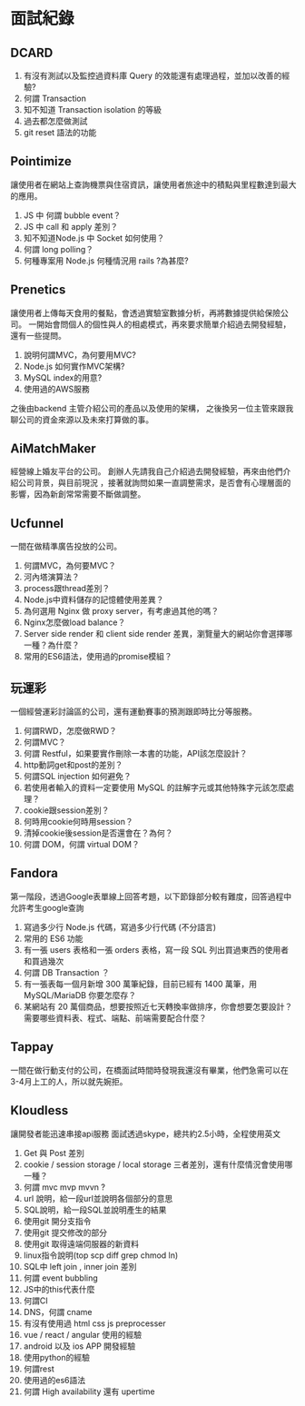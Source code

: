 # 面試紀錄

## DCARD

1. 有沒有測試以及監控過資料庫 Query 的效能還有處理過程，並加以改善的經驗?
2. 何謂 Transaction
3. 知不知道 Transaction isolation 的等級
4. 過去都怎麼做測試
5. git reset 語法的功能

## Pointimize

讓使用者在網站上查詢機票與住宿資訊，讓使用者旅途中的積點與里程數達到最大的應用。

1. JS 中 何謂 bubble event？
2. JS 中 call 和 apply 差別？
3. 知不知道Node.js 中 Socket 如何使用？
4. 何謂 long polling？
5. 何種專案用 Node.js 何種情況用 rails ?為甚麼?

## Prenetics

讓使用者上傳每天食用的餐點，會透過實驗室數據分析，再將數據提供給保險公司。
一開始會問個人的個性與人的相處模式，再來要求簡單介紹過去開發經驗，還有一些提問。

1. 說明何謂MVC，為何要用MVC?
2. Node.js 如何實作MVC架構?
3. MySQL index的用意?
4. 使用過的AWS服務

之後由backend 主管介紹公司的產品以及使用的架構，
之後換另一位主管來跟我聊公司的資金來源以及未來打算做的事。

## AiMatchMaker

經營線上婚友平台的公司。
創辦人先請我自己介紹過去開發經驗，再來由他們介紹公司背景，與目前現況
，接著就詢問如果一直調整需求，是否會有心理層面的影響，因為新創常常需要不斷做調整。

## Ucfunnel

一間在做精準廣告投放的公司。

1. 何謂MVC，為何要MVC？
2. 河內塔演算法？
3. process跟thread差別？
4. Node.js中資料儲存的記憶體使用差異？
5. 為何選用 Nginx 做 proxy server，有考慮過其他的嗎？
6. Nginx怎麼做load balance？
7. Server side render 和 client side render 差異，瀏覽量大的網站你會選擇哪一種？為什麼？
8. 常用的ES6語法，使用過的promise模組？

## 玩運彩

一個經營運彩討論區的公司，還有運動賽事的預測跟即時比分等服務。

1. 何謂RWD，怎麼做RWD？
2. 何謂MVC？
3. 何謂 Restful，如果要實作刪除一本書的功能，API該怎麼設計？
4. http動詞get和post的差別？
5. 何謂SQL injection 如何避免？
6. 若使用者輸入的資料一定要使用 MySQL 的註解字元或其他特殊字元該怎麼處理？
7. cookie跟session差別？
8. 何時用cookie何時用session？
9. 清掉cookie後session是否還會在？為何？
10. 何謂 DOM，何謂 virtual DOM？

## Fandora

第一階段，透過Google表單線上回答考題，以下節錄部分較有難度，回答過程中允許考生google查詢

1. 寫過多少行 Node.js 代碼，寫過多少行代碼 (不分語言)
2. 常用的 ES6 功能
3. 有一張 users 表格和一張 orders 表格，寫一段 SQL 列出買過東西的使用者和買過幾次
4. 何謂 DB Transaction ？
5. 有一張表每一個月新增 300 萬筆紀錄，目前已經有 1400 萬筆，用 MySQL/MariaDB 你要怎麼存？
6. 某網站有 20 萬個商品，想要按照近七天轉換率做排序，你會想要怎要設計？需要哪些資料表、程式、端點、前端需要配合什麼？

## Tappay

一間在做行動支付的公司，在橋面試時間時發現我還沒有畢業，他們急需可以在3-4月上工的人，所以就先婉拒。

## Kloudless

讓開發者能迅速串接api服務
面試透過skype，總共約2.5小時，全程使用英文

1. Get 與 Post 差別
2. cookie / session storage / local storage 三者差別，還有什麼情況會使用哪一種？
3. 何謂 mvc mvp mvvn ?
4. url 說明，給一段url並說明各個部分的意思
5. SQL說明，給一段SQL並說明產生的結果
6. 使用git 開分支指令
7. 使用git 提交修改的部分
8. 使用git 取得遠端伺服器的新資料
9. linux指令說明(top scp diff grep chmod ln)
10. SQL中 left join , inner join 差別
11. 何謂 event bubbling
12. JS中的this代表什麼
13. 何謂CI
14. DNS，何謂 cname
15. 有沒有使用過 html css js preprocesser
16. vue / react / angular 使用的經驗
17. android 以及 ios APP 開發經驗
18. 使用python的經驗
19. 何謂rest
20. 使用過的es6語法
21. 何謂 High availability 還有 upertime

